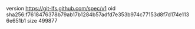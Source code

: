 version https://git-lfs.github.com/spec/v1
oid sha256:f7618476378b79ab17b1284b57adfd7e353b974c77153d8f7d174e1136e651b1
size 499877
